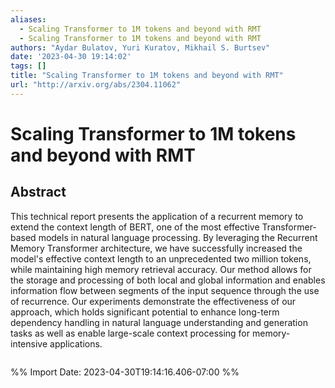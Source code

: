 ```yaml
---
aliases:
  - Scaling Transformer to 1M tokens and beyond with RMT
  - Scaling Transformer to 1M tokens and beyond with RMT
authors: "Aydar Bulatov, Yuri Kuratov, Mikhail S. Burtsev"
date: '2023-04-30 19:14:02'
tags: []
title: "Scaling Transformer to 1M tokens and beyond with RMT"
url: "http://arxiv.org/abs/2304.11062"
---
```


# Scaling Transformer to 1M tokens and beyond with RMT




## Abstract
This technical report presents the application of a recurrent memory to extend the context length of BERT, one of the most effective Transformer-based models in natural language processing. By leveraging the Recurrent Memory Transformer architecture, we have successfully increased the model's effective context length to an unprecedented two million tokens, while maintaining high memory retrieval accuracy. Our method allows for the storage and processing of both local and global information and enables information flow between segments of the input sequence through the use of recurrence. Our experiments demonstrate the effectiveness of our approach, which holds significant potential to enhance long-term dependency handling in natural language understanding and generation tasks as well as enable large-scale context processing for memory-intensive applications.






```

```

%% Import Date: 2023-04-30T19:14:16.406-07:00 %%
